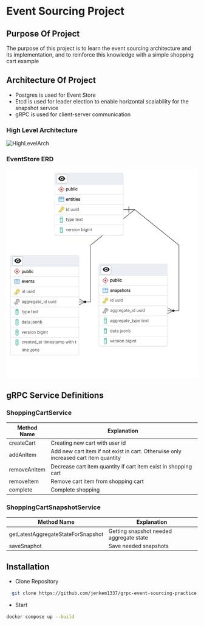 # Event Sourcing Project

## Purpose Of Project
The purpose of this project is to learn the event sourcing architecture and its implementation, and to reinforce this knowledge with a simple shopping cart example

## Architecture Of Project
  * Postgres is used for Event Store
  * Etcd is used for leader election to enable horizontal scalability for the snapshot service
  * gRPC is used for client-server communication
  ### High Level Architecture
  ![HighLevelArch](https://github.com/jenkem1337/grpc-event-sourcing-practice/blob/master/src/main/resources/Ads%C4%B1z-2025-03-01-1347.png)
  
  ### EventStore ERD
  ![ERD](https://github.com/jenkem1337/grpc-event-sourcing-practice/blob/master/src/main/resources/event-store-erd.png)

## gRPC Service Definitions
  ### ShoppingCartService
  | Method Name | Explanation |
  | ------------|-------------|
  | createCart  | Creating new cart with user id|
  | addAnItem   | Add new cart item if not exist in cart. Otherwise only increased cart item quantity|
  | removeAnItem| Decrease cart item quantity if cart item exist in shopping cart|
  | removeItem  | Remove cart item from shopping cart|
  | complete    | Complete shopping |
  ### ShoppingCartSnapshotService
  | Method Name | Explanation |
  | ------------|-------------|
  | getLatestAggregateStateForSnapshot | Getting snapshot needed aggregate state|
  | saveSnaphot| Save needed snapshots|

## Installation
* Clone Repository
```bash
  git clone https://github.com/jenkem1337/grpc-event-sourcing-practice.git
```
* Start
```bash
docker compose up --build
```

